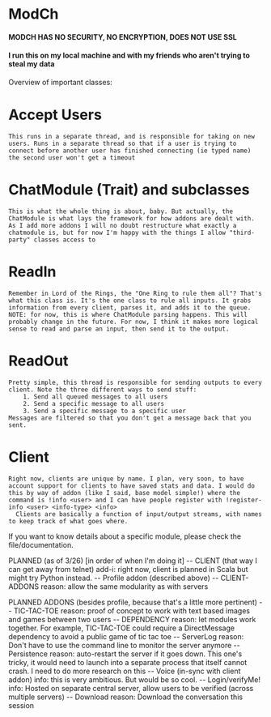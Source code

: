 # ModCh
#### MODCH HAS NO SECURITY, NO ENCRYPTION, DOES NOT USE SSL ####
#### I run this on my local machine and with my friends who aren't trying to steal my data ####

Overview of important classes:

# Accept Users #
    This runs in a separate thread, and is responsible for taking on new users. Runs in a separate thread so that if a user is trying to connect before another user has finished connecting (ie typed name) the second user won't get a timeout
    
# ChatModule (Trait) and subclasses #
    This is what the whole thing is about, baby. But actually, the ChatModule is what lays the framework for how addons are dealt with. As I add more addons I will no doubt restructure what exactly a chatmodule is, but for now I'm happy with the things I allow "third-party" classes access to
    
# ReadIn #
    Remember in Lord of the Rings, the "One Ring to rule them all"? That's what this class is. It's the one class to rule all inputs. It grabs information from every client, parses it, and adds it to the queue. 
    NOTE: for now, this is where ChatModule parsing happens. This will probably change in the future. For now, I think it makes more logical sense to read and parse an input, then send it to the output.
    
# ReadOut #
    Pretty simple, this thread is responsible for sending outputs to every client. Note the three different ways to send stuff:
        1. Send all queued messages to all users
        2. Send a specific message to all users
        3. Send a specific message to a specific user
    Messages are filtered so that you don't get a message back that you sent.
        
# Client #
    Right now, clients are unique by name. I plan, very soon, to have account support for clients to have saved stats and data. I would do this by way of addon (like I said, base model simple!) where the command is !info <user> and I can have people register with !register-info <user> <info-type> <info>
      Clients are basically a function of input/output streams, with names to keep track of what goes where.

If you want to know details about a specific module, please check the file/documentation.

PLANNED (as of 3/26) [in order of when I'm doing it]
-- CLIENT (that way I can get away from telnet)
      add-i: right now, client is planned in Scala but might try Python instead.
-- Profile addon (described above)
-- CLIENT-ADDONS
    reason: allow the same modularity as with servers

PLANNED ADDONS (besides profile, because that's a little more pertinent)
-- TIC-TAC-TOE
    reason: proof of concept to work with text based images and games between two users
-- DEPENDENCY
    reason: let modules work together. For example, TIC-TAC-TOE could require a DirectMessage dependency to avoid a public game of tic tac toe
-- ServerLog
    reason: Don't have to use the command line to monitor the server anymore
-- Persistence
    reason: auto-restart the server if it goes down. This one's tricky, it would need to launch into a separate process that itself cannot crash. I need to do more research on this
-- Voice (in-sync with client addon)
    info: this is very ambitious. But would be so cool.
-- Login/verifyMe!
    info: Hosted on separate central server, allow users to be verified (across multiple servers)
-- Download
    reason: Download the conversation this session
